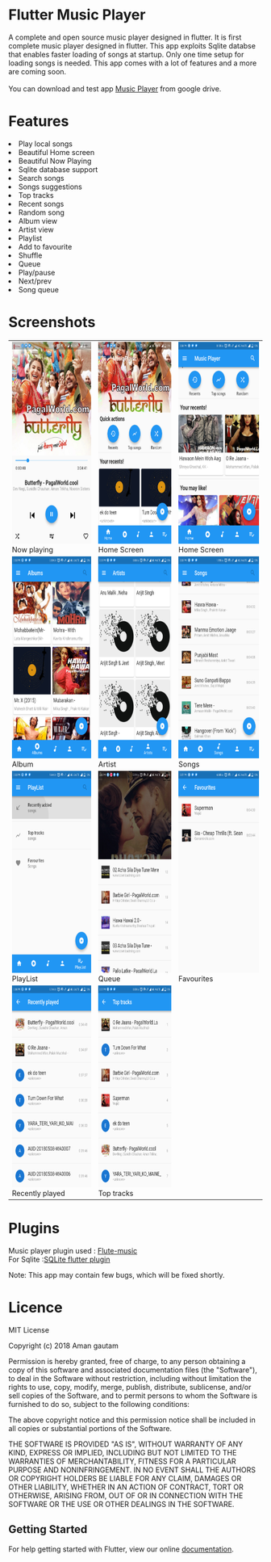 # Flutter Music Player

A complete and open source music player designed in flutter. It is first complete music player designed in flutter.
This app exploits Sqlite databse that enables faster loading of songs at startup. Only one time setup for loading songs is needed. This app comes with a lot of features and a more are coming soon.
<br>
<br>
You can download and test app <a href="https://drive.google.com/open?id=1-n1lT14FUtXoa5KUKgbkrrYE5VyRO3KB">Music Player</a> from google drive.
# Features
<li> Play local songs
<li> Beautiful Home screen
<li> Beautiful Now Playing
<li> Sqlite database support
<li> Search songs
<li> Songs suggestions
<li> Top tracks
<li> Recent songs
<li> Random song
<li> Album view
<li> Artist view
<li> Playlist
<li> Add to favourite
<li> Shuffle
<li> Queue
<li> Play/pause
<li> Next/prev
<li> Song queue
  
# Screenshots
<table>
  <tr>
    <td>
      <img src="demo/nowplaying.png" height=400 width=250/>
      Now playing
    </td>
    <td>
      <img src="demo/home1.png" height=400 width=250>
      Home Screen
      </td>
      <td>
      <img src="demo/home2.png" height=400 width=250>
      Home Screen
      </td>
    </tr>
  <tr>
      <td>
      <img src="demo/album.png" height=400 width=250>
      Album
      </td>
    <td>
      <img src="demo/artist.png" height=400 width=250>
      Artist
      </td>
      <td>
      <img src="demo/songs.png" height=400 width=250>
      Songs
      </td>
    </tr>
  <tr>
      <td>
      <img src="demo/playlist.png" height=400 width=250>
     PlayList
      </td>
      <td>
      <img src="demo/queue.png" height=400 width=250>
      Queue
      </td>
      <td>
      <img src="demo/fav.png" height=400 width=250>
      Favourites
    </td>
    </tr>
  <tr>
      <td>
      <img src="demo/recent.png" height=400 width=250>
      Recently played
      </td>
      <td>
      <img src="demo/top.png" height=400 width=250>
      Top tracks
      </td>
  </tr>
  </table>

# Plugins
Music player plugin used : <a href="https://github.com/iampawan/Flute-Music-Player">Flute-music</a>
<br>
For Sqlite :<a href="https://github.com/tekartik/sqflite">SQLite flutter plugin</a>

Note: This app may contain few bugs, which will be fixed shortly.

# Licence
MIT License

Copyright (c) 2018 Aman gautam

Permission is hereby granted, free of charge, to any person obtaining a copy
of this software and associated documentation files (the "Software"), to deal
in the Software without restriction, including without limitation the rights
to use, copy, modify, merge, publish, distribute, sublicense, and/or sell
copies of the Software, and to permit persons to whom the Software is
furnished to do so, subject to the following conditions:

The above copyright notice and this permission notice shall be included in all
copies or substantial portions of the Software.

THE SOFTWARE IS PROVIDED "AS IS", WITHOUT WARRANTY OF ANY KIND, EXPRESS OR
IMPLIED, INCLUDING BUT NOT LIMITED TO THE WARRANTIES OF MERCHANTABILITY,
FITNESS FOR A PARTICULAR PURPOSE AND NONINFRINGEMENT. IN NO EVENT SHALL THE
AUTHORS OR COPYRIGHT HOLDERS BE LIABLE FOR ANY CLAIM, DAMAGES OR OTHER
LIABILITY, WHETHER IN AN ACTION OF CONTRACT, TORT OR OTHERWISE, ARISING FROM,
OUT OF OR IN CONNECTION WITH THE SOFTWARE OR THE USE OR OTHER DEALINGS IN THE
SOFTWARE.

## Getting Started

For help getting started with Flutter, view our online
[documentation](https://flutter.io/).


